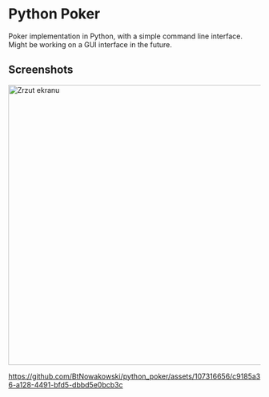 # Python Poker

Poker implementation in Python, with a simple command line interface.
Might be working on a GUI interface in the future.  

## Screenshots

<img width="560" alt="Zrzut ekranu" src="https://github.com/BtNowakowski/python_poker/assets/107316656/81b2a2f0-c9a7-40bc-8fa1-532cb68cfe23">   

   



https://github.com/BtNowakowski/python_poker/assets/107316656/c9185a36-a128-4491-bfd5-dbbd5e0bcb3c

